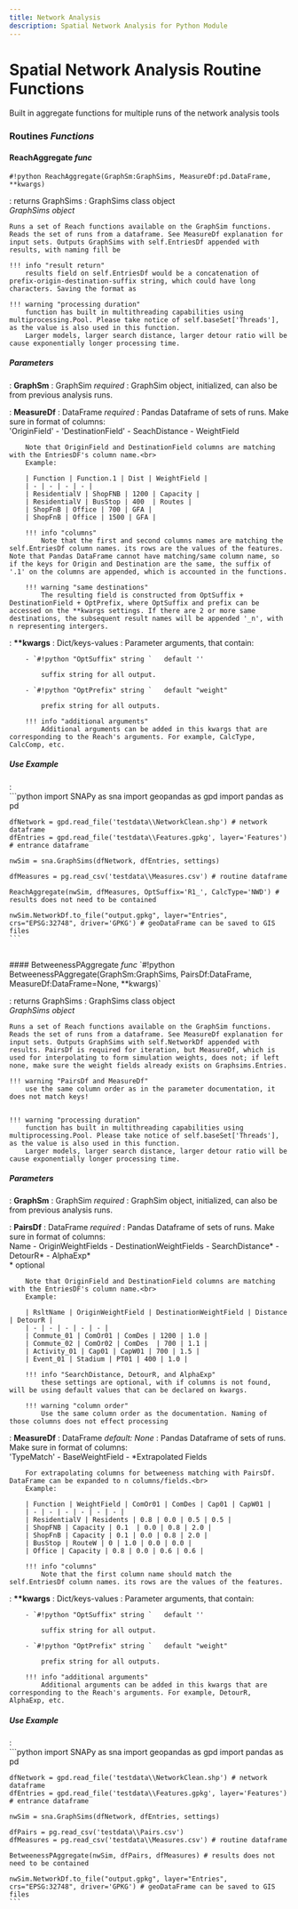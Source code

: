 ```yaml
---
title: Network Analysis
description: Spatial Network Analysis for Python Module
---
```


# Spatial Network Analysis Routine Functions

Built in aggregate functions for multiple runs of the network analysis tools

### Routines <i>Functions</i>

#### ReachAggregate <i> func </i>
`#!python ReachAggregate(GraphSm:GraphSims, MeasureDf:pd.DataFrame, **kwargs)`

:   returns GraphSims : GraphSims class object <br>
    <i>GraphSims object</i>

    Runs a set of Reach functions available on the GraphSim functions. Reads the set of runs from a dataframe. See MeasureDf explanation for input sets. Outputs GraphSims with self.EntriesDf appended with results, with naming fill be

    !!! info "result return"
        results field on self.EntriesDf would be a concatenation of prefix-origin-destination-suffix string, which could have long characters. Saving the format as 
    
    !!! warning "processing duration"
        function has built in multithreading capabilities using multiprocessing.Pool. Please take notice of self.baseSet['Threads'], as the value is also used in this function.
        Larger models, larger search distance, larger detour ratio will be cause exponentially longer processing time.

##### Parameters

:   <b>GraphSm</b> : GraphSim <i>required</i>
    :   GraphSim object, initialized, can also be from previous analysis runs.

:   <b>MeasureDf</b> : DataFrame <i>required</i>
    :   Pandas Dataframe of sets of runs. Make sure in format of columns:
        <br>'OriginField' - 'DestinationField' - SeachDistance - WeightField

        Note that OriginField and DestinationField columns are matching with the EntriesDF's column name.<br>
        Example:

        | Function | Function.1 | Dist | WeightField |
        | - | - | - | - |
        | ResidentialV | ShopFNB | 1200 | Capacity |
        | ResidentialV | BusStop | 400  | Routes |
        | ShopFnB | Office | 700 | GFA |
        | ShopFnB | Office | 1500 | GFA |

        !!! info "columns"
            Note that the first and second columns names are matching the self.EntriesDf column names. its rows are the values of the features. Note that Pandas DataFrame cannot have matching/same column name, so if the keys for Origin and Destination are the same, the suffix of '.1' on the columns are appended, which is accounted in the functions.

        !!! warning "same destinations" 
            The resulting field is constructed from OptSuffix + DestinationField + OptPrefix, where OptSuffix and prefix can be accessed on the **kwargs settings. If there are 2 or more same destinations, the subsequent result names will be appended '_n', with n representing intergers.


:   <b>**kwargs</b> : Dict/keys-values
    :   Parameter arguments, that contain:

        - `#!python "OptSuffix" string `   default ''

            suffix string for all output.
        
        - `#!python "OptPrefix" string `   default "weight"

            prefix string for all outputs.
        
        !!! info "additional arguments" 
            Additional arguments can be added in this kwargs that are corresponding to the Reach's arguments. For example, CalcType, CalcComp, etc.

##### Use Example
:   
    ```python
    import SNAPy as sna
    import geopandas as gpd
    import pandas as pd

    dfNetwork = gpd.read_file('testdata\\NetworkClean.shp') # network dataframe
    dfEntries = gpd.read_file('testdata\\Features.gpkg', layer='Features') # entrance dataframe

    nwSim = sna.GraphSims(dfNetwork, dfEntries, settings)

    dfMeasures = pg.read_csv('testdata\\Measures.csv') # routine dataframe

    ReachAggregate(nwSim, dfMeasures, OptSuffix='R1_', CalcType='NWD') # results does not need to be contained

    nwSim.NetworkDf.to_file("output.gpkg", layer="Entries", crs="EPSG:32748", driver='GPKG') # geoDataFrame can be saved to GIS files
    ```

<br>
#### BetweenessPAggregate <i> func </i>
`#!python BetweenessPAggregate(GraphSm:GraphSims, PairsDf:DataFrame, MeasureDf:DataFrame=None, **kwargs)`

:   returns GraphSims : GraphSims class object <br>
    <i>GraphSims object</i>

    Runs a set of Reach functions available on the GraphSim functions. Reads the set of runs from a dataframe. See MeasureDf explanation for input sets. Outputs GraphSims with self.NetworkDf appended with results. PairsDf is required for iteration, but MeasureDf, which is used for interpolating to form simulation weights, does not; if left none, make sure the weight fields already exists on Graphsims.Entries.

    !!! warning "PairsDf and MeasureDf"
        use the same column order as in the parameter documentation, it does not match keys!

    
    !!! warning "processing duration"
        function has built in multithreading capabilities using multiprocessing.Pool. Please take notice of self.baseSet['Threads'], as the value is also used in this function.
        Larger models, larger search distance, larger detour ratio will be cause exponentially longer processing time.

##### Parameters

:   <b>GraphSm</b> : GraphSim <i>required</i>
    :   GraphSim object, initialized, can also be from previous analysis runs.

:   <b>PairsDf</b> : DataFrame <i>required</i>
    :   Pandas Dataframe of sets of runs. Make sure in format of columns:
        <br>Name - OriginWeightFields - DestinationWeightFields - SearchDistance* - DetourR* - AlphaExp*
        <br> * optional

        Note that OriginField and DestinationField columns are matching with the EntriesDF's column name.<br>
        Example:

        | RsltName | OriginWeightField | DestinationWeightField | Distance | DetourR |
        | - | - | - | - | - |
        | Commute_01 | ComOr01 | ComDes | 1200 | 1.0 |
        | Commute_02 | ComOr02 | ComDes  | 700 | 1.1 |
        | Activity_01 | Cap01 | CapW01 | 700 | 1.5 |
        | Event_01 | Stadium | PT01 | 400 | 1.0 |

        !!! info "SearchDistance, DetourR, and AlphaExp"
            these settings are optional, with if columns is not found, will be using default values that can be declared on kwargs.

        !!! warning "column order" 
            Use the same column order as the documentation. Naming of those columns does not effect processing

:   <b>MeasureDf</b> : DataFrame <i>default: None</i>
    :   Pandas Dataframe of sets of runs. Make sure in format of columns:
        <br>'TypeMatch' - BaseWeightField - *Extrapolated Fields

        For extrapolating columns for betweeness matching with PairsDf. DataFrame can be expanded to n columns/fields.<br>
        Example:

        | Function | WeightField | ComOr01 | ComDes | Cap01 | CapW01 |
        | - | - | - | - | - | - |
        | ResidentialV | Residents | 0.8 | 0.0 | 0.5 | 0.5 |
        | ShopFNB | Capacity | 0.1  | 0.0 | 0.8 | 2.0 |
        | ShopFnB | Capacity | 0.1 | 0.0 | 0.8 | 2.0 |
        | BusStop | RouteW | 0 | 1.0 | 0.0 | 0.0 |
        | Office | Capacity | 0.8 | 0.0 | 0.6 | 0.6 |

        !!! info "columns"
            Note that the first column name should match the self.EntriesDf column names. its rows are the values of the features.

:   <b>**kwargs</b> : Dict/keys-values
    :   Parameter arguments, that contain:

        - `#!python "OptSuffix" string `   default ''

            suffix string for all output.
        
        - `#!python "OptPrefix" string `   default "weight"

            prefix string for all outputs.
        
        !!! info "additional arguments" 
            Additional arguments can be added in this kwargs that are corresponding to the Reach's arguments. For example, DetourR, AlphaExp, etc.

##### Use Example
:   
    ```python
    import SNAPy as sna
    import geopandas as gpd
    import pandas as pd

    dfNetwork = gpd.read_file('testdata\\NetworkClean.shp') # network dataframe
    dfEntries = gpd.read_file('testdata\\Features.gpkg', layer='Features') # entrance dataframe

    nwSim = sna.GraphSims(dfNetwork, dfEntries, settings)

    dfPairs = pg.read_csv('testdata\\Pairs.csv')
    dfMeasures = pg.read_csv('testdata\\Measures.csv') # routine dataframe

    BetweenessPAggregate(nwSim, dfPairs, dfMeasures) # results does not need to be contained

    nwSim.NetworkDf.to_file("output.gpkg", layer="Entries", crs="EPSG:32748", driver='GPKG') # geoDataFrame can be saved to GIS files
    ```